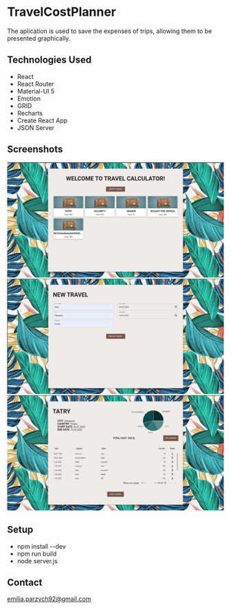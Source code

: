 # TravelCostPlanner
The aplication is used to save the expenses of trips, allowing them to be presented graphically.

## Technologies Used
- React
- React Router
- Material-UI 5
- Emotion
- GRID
- Recharts
- Create React App
- JSON Server

## Screenshots
![Screenshot 1](public/img/screenshot1.png)
![Screenshot 1](public/img/screenshot2.png)
![Screenshot 1](public/img/screenshot3.png)

## Setup
- npm install --dev
- npm run build
- node server.js

## Contact
emilia.parzych92@gmail.com

